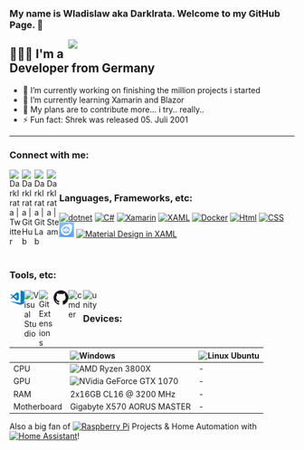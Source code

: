 ### My name is Wladislaw aka DarkIrata. Welcome to my GitHub Page. 👋

[<img align="right" width="400" src="https://github-readme-stats.codestackr.vercel.app/api?username=DarkIrata&show_icons=true&hide_border=true"/>](https://github.com/DarkIrata/)

## 👨🏻‍💻 I'm a Developer from Germany

- 🔭 I’m currently working on finishing the million projects i started
- 🌱 I’m currently learning Xamarin and Blazor
- 📝 My plans are to contribute more... i try.. really..
- ⚡ Fun fact: Shrek was released 05. Juli 2001

---

### Connect with me:

[<img align="left" alt="DarkIrata | Twitter" width="22px" src="https://cdn.jsdelivr.net/npm/simple-icons@v3/icons/twitter.svg" />][twitter]
[<img align="left" alt="DarkIrata | GitHub" width="22px" src="https://cdn.jsdelivr.net/npm/simple-icons@v3/icons/github.svg" />][github]
[<img align="left" alt="DarkIrata | GitLab" width="22px" src="https://cdn.jsdelivr.net/npm/simple-icons@v3/icons/gitlab.svg" />][gitlab]
[<img align="left" alt="DarkIrata | Steam" width="22px" src="https://cdn.jsdelivr.net/npm/simple-icons@v3/icons/steam.svg" />][steam]

<br />

### Languages, Frameworks, etc:

[<img alt="dotnet" width="26px" src="https://cdn.jsdelivr.net/npm/simple-icons@v3/icons/dot-net.svg" />](#)
[<img alt="C#" width="26px" src="https://cdn.jsdelivr.net/npm/simple-icons@v3/icons/csharp.svg" />](#)
[<img alt="Xamarin" width="26px" src="https://cdn.jsdelivr.net/npm/simple-icons@v3/icons/xamarin.svg" />](#)
[<img alt="XAML" width="26px" src="https://cdn.jsdelivr.net/npm/simple-icons@v3/icons/xaml.svg" />](#)
[<img alt="Docker" width="26px" src="https://cdn.jsdelivr.net/npm/simple-icons@v3/icons/docker.svg" />](#)
[<img alt="Html" width="26px" src="https://cdn.jsdelivr.net/npm/simple-icons@v3/icons/html5.svg" />](#)
[<img alt="CSS" width="26px" src="https://cdn.jsdelivr.net/npm/simple-icons@v3/icons/css3.svg" />](#)
[<img alt="Pomelo.EntityFrameworkCore.MySql" width="26px" src="https://raw.githubusercontent.com/PomeloFoundation/Pomelo.EntityFrameworkCore.MySql/master/icon.png" />](https://github.com/PomeloFoundation/Pomelo.EntityFrameworkCore.MySql)
[<img alt="Material Design in XAML" width="26px" src="http://materialdesigninxaml.net/images/MD4XAML.png" />](http://materialdesigninxaml.net/)

<br />

### Tools, etc:

[<img align="left" alt="Visual Studio Code" width="26px" src="https://raw.githubusercontent.com/github/explore/80688e429a7d4ef2fca1e82350fe8e3517d3494d/topics/visual-studio-code/visual-studio-code.png" />][visualstudio]
[<img align="left" alt="Visual Studio" width="26px" src="https://cdn.jsdelivr.net/npm/simple-icons@3.12.1/icons/visualstudio.svg" />][visualstudio]
[<img align="left" alt="GitExtensions" width="26px" src="https://camo.githubusercontent.com/b84cf97f7183a8c566d21358965af6ad2a01cf6f/68747470733a2f2f63646e2e7261776769742e636f6d2f676974657874656e73696f6e732f676974657874656e73696f6e732f6d61737465722f4c6f676f2f6769742d657874656e73696f6e732d6c6f676f2e737667" />][gitextensions]
[<img align="left" alt="GitHub" width="26px" src="https://raw.githubusercontent.com/github/explore/78df643247d429f6cc873026c0622819ad797942/topics/github/github.png" />][github]
[<img align="left" alt="cmder" width="26px" src="https://raw.githubusercontent.com/cmderdev/cmder/master/icons/cmder.ico" />][cmder]
[<img align="left" alt="unity" width="26px" src="https://cdn.jsdelivr.net/npm/simple-icons@v3/icons/unity.svg" />][unity]

<br />

### Devices:

|   | <img align="center" alt="Windows" width="32px" src="https://cdn.jsdelivr.net/npm/simple-icons@v3/icons/windows.svg" /> | <img align="center" alt="Linux Ubuntu" width="32px" src="https://cdn.jsdelivr.net/npm/simple-icons@v3/icons/ubuntu.svg" /> |
| :---- | :---- | :---- |
| CPU | <img alt="AMD" width="16px" src="https://cdn.jsdelivr.net/npm/simple-icons@v3/icons/amd.svg" /> Ryzen 3800X | - |
| GPU | <img alt="NVidia" width="16px" src="https://cdn.jsdelivr.net/npm/simple-icons@v3/icons/nvidia.svg" /> GeForce GTX 1070 | - |
| RAM | 2x16GB CL16 @ 3200 MHz | - |
| Motherboard | Gigabyte X570 AORUS MASTER | - |

Also a big fan of [<img alt="Raspberry Pi" width="16px" src="https://cdn.jsdelivr.net/npm/simple-icons@v3/icons/raspberrypi.svg" />][rasperrypi] Projects & Home Automation with [<img alt="Home Assistant" width="16px" src="https://cdn.jsdelivr.net/npm/simple-icons@v3/icons/homeassistant.svg" />][hassio]!


[twitter]: https://twitter.com/DarkIrata
[github]: https://github.com/DarkIrata
[gitlab]: https://gitlab.com/DarkIrata
[visualstudio]: https://visualstudio.microsoft.com/de/
[cmder]: https://cmder.net/
[unity]: https://unity.com/
[gitextensions]: http://gitextensions.github.io/
[steam]: https://steamcommunity.com/id/DarkIrata/
[rasperrypi]: https://www.raspberrypi.org/
[hassio]: https://www.home-assistant.io/
